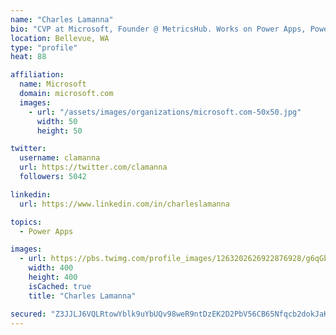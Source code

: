 ```yaml
---
name: "Charles Lamanna"
bio: "CVP at Microsoft, Founder @ MetricsHub. Works on Power Apps, Power Automate, Power Virtual Agent, Common Data Service and Dynamics 365."
location: Bellevue, WA
type: "profile"
heat: 88

affiliation:
  name: Microsoft
  domain: microsoft.com
  images:
    - url: "/assets/images/organizations/microsoft.com-50x50.jpg"
      width: 50
      height: 50

twitter:
  username: clamanna
  url: https://twitter.com/clamanna
  followers: 5042

linkedin:
  url: https://www.linkedin.com/in/charleslamanna

topics:
  - Power Apps

images:
  - url: https://pbs.twimg.com/profile_images/1263202626922876928/g6qGbHZ-_400x400.jpg
    width: 400
    height: 400
    isCached: true
    title: "Charles Lamanna"

secured: "Z3JJLJ6VQLRtowYblk9uYbUQv98weR9ntDzEK2D2PbV56CB65Nfqcb2dokJaKb64UbbLPw+i1tpnio+Tw/NZ0HMwJewfvAhKFa9DjZE2KpnChTI0TkRm2net7yHPKQke935e8twOVhjyObBpez7e4mP4rDRCKEa34Kwp+0yveatEs93O/fRtBojVPwju93UmaUyy8gF4uZz3DxeIsheRyq4FpGgXFqSv/GnTeLXU1ktIiou1/DPsWFD/FwAukRc0g7bJwO1igaMtN6Rvdz3E1NWTkddrxxr0Yt0qoocudH1g97oXMTJYyhTnXo6RKTUEeKu7qXHTge4Oi95yPzHuSXE7OeeU9Rs178Ni3SpQX0WNlGa+FufQBwimMRYWQ8U42iwy9mOux7Ggw9lQ1xJwZ8IG1Vk7EIbT5UNxxTKZBHM=;Sa05rs5imBAch4VKxdKUrA=="
---
```


